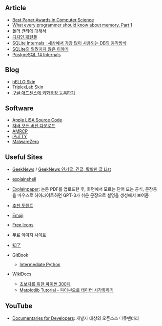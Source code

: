 ## Article

* [Best Paper Awards in Computer Science](https://jeffhuang.com/best_paper_awards/)
* [What every programmer should know about memory, Part 1](https://lwn.net/Articles/250967/)
* [폴더 관리에 대해서](computer/2022-10-25-folder-management.md)
* [디자인 패턴들](https://refactoring.guru/ko/design-patterns)
* [SQLite Internals : 세상에서 가장 많이 사용되는 DB의 동작방식](https://www.compileralchemy.com/books/sqlite-internals/)
* [SQLite의 알려지지 않은 이야기](https://corecursive.com/066-sqlite-with-richard-hipp/)
* [PostgreSQL 14 Internals](https://postgrespro.com/community/books/internals)



## Blog

- [hELLO Skin](https://pronist.tistory.com/5?utm_source=pocket_saves)
- [TriplexLab Skin](https://triplexlab.tistory.com/126?utm_source=pocket_saves)
- [구글 애드센스에 외화통장 등록하기](https://gddong22.tistory.com/95?utm_source=pocket_saves)



## Software

- [Apple LISA Source Code](https://info.computerhistory.org/apple-lisa-code)
- [자바 모든 버전 다운로드](https://nhj12311.tistory.com/37)
- [AMRCP](http://amrcpblog.blogspot.com/)
- [iPuTTY](https://github.com/iPuTTY)
- [MalwareZero](https://malzero.xyz/)



## Useful Sites

- [GeekNews](https://news.hada.io/) / [GeekNews 인기글, 긴글, 활발한 글 List](https://news.hada.io/lists)
- [explainshell](https://explainshell.com/)
- [Explainpaper](https://www.explainpaper.com/): 논문 PDF를 업로드한 후, 화면에서 모르는 단어 또는 공식, 문장등을 마우스로 하이라이트하면 GPT-3가 쉬운 문장으로 설명을 생성해서 보여줌
- [추천 토렌트](http://jaewook.net/)
- [Emoji](https://getemoji.com/)
- [Free Icons](https://icon-icons.com/)
- [무료 이미지 사이트](https://tilnote.io/pages/633fa165063affca64d8cc1b)
- [知了](https://zhile.io/)
- GitBook
  - [Intermediate Python](https://ddanggle.gitbooks.io/interpy-kr/content/)

- [WikiDocs](https://wikidocs.net/)
  - [초보자를 위한 파이썬 300제](https://wikidocs.net/book/922)
  - [Matplotlib Tutorial - 파이썬으로 데이터 시각화하기](https://wikidocs.net/book/5011)




## YouTube

- [Documentaries for Developers](https://www.youtube.com/playlist?list=PLtEPUaeDclku1ECmuN3IsUimHApukWIOf): 개발자 대상의 오픈소스 다큐멘터리

